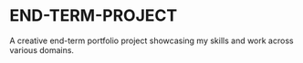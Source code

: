 # END-TERM-PROJECT
A creative end-term portfolio project showcasing my skills and work across various domains.
